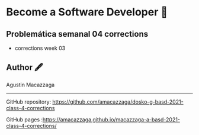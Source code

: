 # Become a Software Developer 🚀

## Problemática semanal 04 corrections

- corrections week 03

## Author 🖋️

Agustin Macazzaga

---
GitHub repository: https://github.com/amacazzaga/dosko-g-basd-2021-class-4-corrections


GitHub pages :https://amacazzaga.github.io/macazzaga-a-basd-2021-class-4-corrections/



